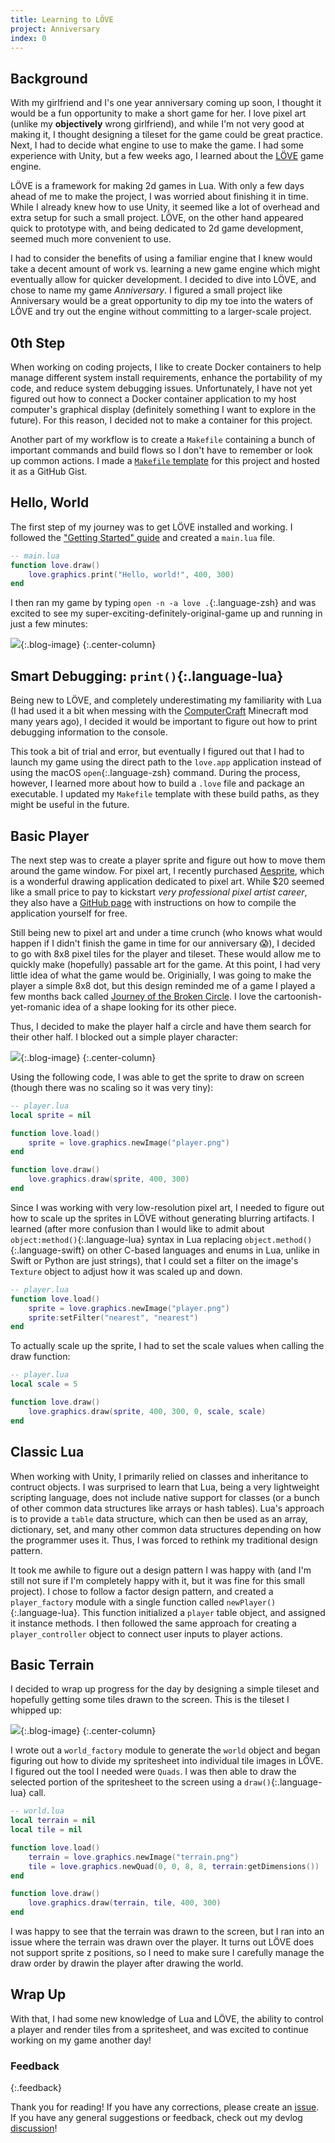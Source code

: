 ```yaml
---
title: Learning to LÖVE
project: Anniversary
index: 0
---
```

## Background

With my girlfriend and I's one year anniversary coming up soon, I thought it would be a fun opportunity to make a short game for her. I love pixel art (unlike my **objectively** wrong girlfriend), and while I'm not very good at making it, I thought designing a tileset for the game could be great practice. Next, I had to decide what engine to use to make the game. I had some experience with Unity, but a few weeks ago, I learned about the [LÖVE](https://love2d.org) game engine.

LÖVE is a framework for making 2d games in Lua. With only a few days ahead of me to make the project, I was worried about finishing it in time. While I already knew how to use Unity, it seemed like a lot of overhead and extra setup for such a small project. LÖVE, on the other hand appeared quick to prototype with, and being dedicated to 2d game development, seemed much more convenient to use.

I had to consider the benefits of using a familiar engine that I knew would take a decent amount of work vs. learning a new game engine which might eventually allow for quicker development. I decided to dive into LÖVE, and chose to name my game *Anniversary*. I figured a small project like Anniversary would be a great opportunity to dip my toe into the waters of LÖVE and try out the engine without committing to a larger-scale project.

## 0th Step

When working on coding projects, I like to create Docker containers to help manage different system install requirements, enhance the portability of my code, and reduce system debugging issues. Unfortunately, I have not yet figured out how to connect a Docker container application to my host computer's graphical display (definitely something I want to explore in the future). For this reason, I decided not to make a container for this project.

Another part of my workflow is to create a `Makefile` containing a bunch of important commands and build flows so I don't have to remember or look up common actions. I made a [`Makefile` template](https://gist.github.com/Sammcb/79982eb5adc5d54a2feb37c6487ef7d6) for this project and hosted it as a GitHub Gist.

## Hello, World

The first step of my journey was to get LÖVE installed and working. I followed the ["Getting Started" guide](https://love2d.org/wiki/Getting_Started) and created a `main.lua` file.

```lua
-- main.lua
function love.draw()
	love.graphics.print("Hello, world!", 400, 300)
end
```

I then ran my game by typing `open -n -a love .`{:.language-zsh} and was excited to see my super-exciting-definitely-original-game up and running in just a few minutes:

![](/assets/images/devlogs/anniversary/devlog0/helloWorld.png){:.blog-image}
{:.center-column}

## Smart Debugging: `print()`{:.language-lua}

Being new to LÖVE, and completely underestimating my familiarity with Lua (I had used it a bit when messing with the [ComputerCraft](http://www.computercraft.info) Minecraft mod many years ago), I decided it would be important to figure out how to print debugging information to the console.

This took a bit of trial and error, but eventually I figured out that I had to launch my game using the direct path to the `love.app` application instead of using the macOS `open`{:.language-zsh} command. During the process, however, I learned more about how to build a `.love` file and package an executable. I updated my `Makefile` template with these build paths, as they might be useful in the future.

## Basic Player

The next step was to create a player sprite and figure out how to move them around the game window. For pixel art, I recently purchased [Aesprite](https://www.aseprite.org), which is a wonderful drawing application dedicated to pixel art. While $20 seemed like a small price to pay to kickstart *very professional pixel artist career*, they also have a [GitHub page](https://github.com/aseprite/aseprite/) with instructions on how to compile the application yourself for free.

Still being new to pixel art and under a time crunch (who knows what would happen if I didn't finish the game in time for our anniversary 😱), I decided to go with 8x8 pixel tiles for the player and tileset. These would allow me to quickly make (hopefully) passable art for the game. At this point, I had very little idea of what the game would be. Originially, I was going to make the player a simple 8x8 dot, but this design reminded me of a game I played a few months back called [Journey of the Broken Circle](https://store.steampowered.com/app/1179620/Journey_of_the_Broken_Circle/). I love the cartoonish-yet-romanic idea of a shape looking for its other piece.

Thus, I decided to make the player half a circle and have them search for their other half. I blocked out a simple player character:

![](/assets/images/devlogs/anniversary/devlog0/player_block.png){:.blog-image}
{:.center-column}

Using the following code, I was able to get the sprite to draw on screen (though there was no scaling so it was very tiny):

```lua
-- player.lua
local sprite = nil

function love.load()
	sprite = love.graphics.newImage("player.png")
end

function love.draw()
	love.graphics.draw(sprite, 400, 300)
end
```

Since I was working with very low-resolution pixel art, I needed to figure out how to scale up the sprites in LÖVE without generating blurring artifacts. I learned (after more confusion than I would like to admit about `object:method()`{:.language-lua} syntax in Lua replacing `object.method()`{:.language-swift} on other C-based languages and enums in Lua, unlike in Swift or Python are just strings), that I could set a filter on the image's `Texture` object to adjust how it was scaled up and down.

```lua
-- player.lua
function love.load()
	sprite = love.graphics.newImage("player.png")
	sprite:setFilter("nearest", "nearest")
end
```

To actually scale up the sprite, I had to set the scale values when calling the draw function:

```lua
-- player.lua
local scale = 5

function love.draw()
	love.graphics.draw(sprite, 400, 300, 0, scale, scale)
end
```

## Classic Lua

When working with Unity, I primarily relied on classes and inheritance to contruct objects. I was surprised to learn that Lua, being a very lightweight scripting language, does not include native support for classes (or a bunch of other common data structures like arrays or hash tables). Lua's approach is to provide a `table` data structure, which can then be used as an array, dictionary, set, and many other common data structures depending on how the programmer uses it. Thus, I was forced to rethink my traditional design pattern.

It took me awhile to figure out a design pattern I was happy with (and I'm still not sure if I'm completely happy with it, but it was fine for this small project). I chose to follow a factor design pattern, and created a `player_factory` module with a single function called `newPlayer()`{:.language-lua}. This function initialized a `player` table object, and assigned it instance methods. I then followed the same approach for creating a `player_controller` object to connect user inputs to player actions.

## Basic Terrain

I decided to wrap up progress for the day by designing a simple tileset and hopefully getting some tiles drawn to the screen. This is the tileset I whipped up:

![](/assets/images/devlogs/anniversary/devlog0/terrain.png){:.blog-image}
{:.center-column}

I wrote out a `world_factory` module to generate the `world` object and began figuring out how to divide my spritesheet into individual tile images in LÖVE. I figured out the tool I needed were `Quads`. I was then able to draw the selected portion of the spritesheet to the screen using a `draw()`{:.language-lua} call.

```lua
-- world.lua
local terrain = nil
local tile = nil

function love.load()
	terrain = love.graphics.newImage("terrain.png")
	tile = love.graphics.newQuad(0, 0, 8, 8, terrain:getDimensions())
end

function love.draw()
	love.graphics.draw(terrain, tile, 400, 300)
end
```

I was happy to see that the terrain was drawn to the screen, but I ran into an issue where the terrain was drawn over the player. It turns out LÖVE does not support sprite z positions, so I need to make sure I carefully manage the draw order by drawin the player after drawing the world.

## Wrap Up

With that, I had some new knowledge of Lua and LÖVE, the ability to control a player and render tiles from a spritesheet, and was excited to continue working on my game another day!

### Feedback
{:.feedback}

Thank you for reading! If you have any corrections, please create an [issue](https://github.com/Sammcb/Sammcb.github.io/issues/new/choose). If you have any general suggestions or feedback, check out my devlog [discussion](https://github.com/Sammcb/Sammcb.github.io/discussions/3)!
